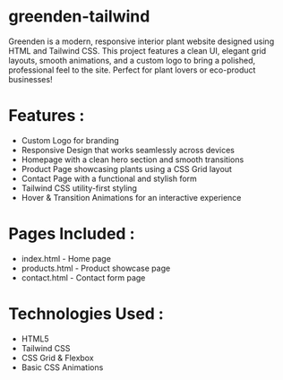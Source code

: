 # greenden-tailwind

Greenden is a modern, responsive interior plant website designed using HTML and Tailwind CSS. This project features a clean UI, elegant grid layouts, smooth animations, and a custom logo to bring a polished, professional feel to the site. Perfect for plant lovers or eco-product businesses!

# Features :

* Custom Logo for branding
* Responsive Design that works seamlessly across devices
* Homepage with a clean hero section and smooth transitions
* Product Page showcasing plants using a CSS Grid layout
* Contact Page with a functional and stylish form
* Tailwind CSS utility-first styling
* Hover & Transition Animations for an interactive experience

# Pages Included :
* index.html - Home page
* products.html - Product showcase page
* contact.html - Contact form page

# Technologies Used :

* HTML5
* Tailwind CSS
* CSS Grid & Flexbox
* Basic CSS Animations

